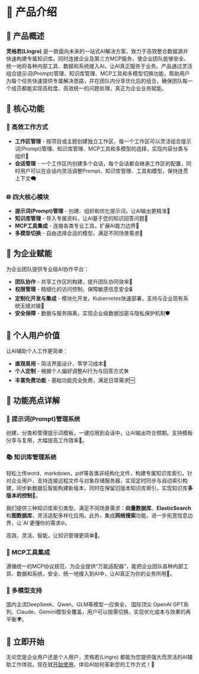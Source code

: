 # 🌟 产品介绍

## 📝 产品概述

**灵格若(Lingro)** 是一款面向未来的一站式AI解决方案，致力于高效整合数据源并快速构建专属知识库。同时连接企业及第三方MCP服务，使企业团队能够安全、统一地将各种内部工具、数据和系统接入AI，让AI真正服务于业务。产品通过灵活组合提示词(Prompt)管理、知识库管理、MCP工具和多模型切换功能，帮助用户为每个任务快速提供专属解决思路，并在团队内分享优化后的组合，确保团队每一个成员都能实现高粒度、高效统一的问题处理，真正为企业业务赋能。

## 💼 核心功能

### 🚀 高效工作方式

- **工作区管理** - 按项目或主题创建独立工作区，每一个工作区可以灵活组合提示词(Prompt)管理、知识库管理、MCP工具和多模型的选择，实现内容分类与组织📂
- **会话管理** - 一个工作区内创建多个会话，每个会话都会继承工作区的配置，同时用户可以在会话内灵活调整Prompt、知识库管理、工具和模型，保持连贯上下文🗨️

### 🌐 四大核心模块

- **提示词(Prompt)管理** - 创建、组织和优化提示词，让AI输出更精准🎯
- **知识库管理** - 导入专属资料，让AI基于您的知识回答问题📖
- **MCP工具集成** - 连接各类专业工具，扩展AI能力边界🔗
- **多模型切换** - 自由选择合适的模型，满足不同场景需求🔄

## 🏢 为企业赋能

为企业团队提供专业级AI协作平台：

- **团队协作** - 共享工作区的构建，提升团队协同效率🤝
- **权限管理** - 精细化的访问控制，保障敏感信息安全🔒
- **定制化开发与集成** - 模块化开发，Kubernetes快速部署，支持与企业现有系统无缝对接🔧
- **安全保障** - 数据与服务隔离，实现企业级数据加密与隐私保护机制🛡️

## 👤 个人用户价值

让AI辅助个人工作更简单：

- **直观易用** - 简洁界面设计，零学习成本👀
- **个人定制** - 根据个人偏好调整AI行为与回答方式🛠️
- **丰富免费功能** - 基础功能完全免费，满足日常需求🆓

## 🌟 功能亮点详解

### 🔧 提示词(Prompt)管理系统
创建、分类和管理提示词模板，一键应用到会话中，让AI输出符合预期。支持模板分享与复用，大幅提高工作效率🚀。

### 📚 知识库管理系统
轻松上传word、markdown、pdf等各类非结构化文件，构建专属知识库索引。针对企业用户，支持连接远程文件与对象存储服务器，实现定时同步与自动索引构建，同步新数据后智能构建新版本，同时在保留旧版本知识库索引，实现知识库**多版本的控制**🔄。

我们提供三种知识库索引类型，满足不同场景需求：**向量数据库**、**ElasticSearch** 和**图数据库**，灵活适配多样化应用。此外，集成**网络搜索**功能，进一步拓宽信息边界，让 AI 更懂你的需求🌐。

高效、灵活、智能，让知识管理更简单🧠。

### 🔌 MCP工具集成
遵循统一的MCP协议规范，为企业提供“万能适配器”，能把企业团队各种内部工具、数据和系统，安全、统一地接入到AI中，让AI真正为你的业务所用🔗。

### 🔄 多模型支持
国内主流DeepSeek、Qwen、GLM等模型一应俱全， 国际顶尖 OpenAI GPT系列、Claude、Gemini模型全覆盖，用户可以按需切换，实现优化成本与效果的再平衡🌍。

## 🚀 立即开始
无论您是企业用户还是个人用户，灵格若(Lingro) 都能为您提供强大而灵活的AI辅助工作体验。现在就[开始使用](https://chat.i-lingro.com/#/index)，体验AI如何革新您的工作方式！🌟